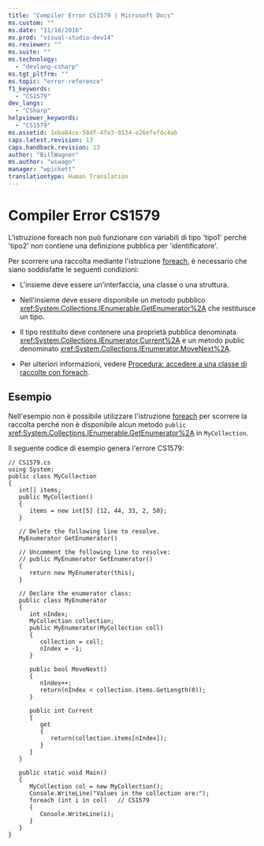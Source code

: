 ```yaml
---
title: "Compiler Error CS1579 | Microsoft Docs"
ms.custom: ""
ms.date: "11/16/2016"
ms.prod: "visual-studio-dev14"
ms.reviewer: ""
ms.suite: ""
ms.technology: 
  - "devlang-csharp"
ms.tgt_pltfrm: ""
ms.topic: "error-reference"
f1_keywords: 
  - "CS1579"
dev_langs: 
  - "CSharp"
helpviewer_keywords: 
  - "CS1579"
ms.assetid: 1eba84ce-58df-4fe3-9134-e26efefdc4ab
caps.latest.revision: 13
caps.handback.revision: 13
author: "BillWagner"
ms.author: "wiwagn"
manager: "wpickett"
translationtype: Human Translation
---
```

# Compiler Error CS1579
L'istruzione foreach non può funzionare con variabili di tipo 'tipo1' perché 'tipo2' non contiene una definizione pubblica per 'identificatore'.  
  
 Per scorrere una raccolta mediante l'istruzione [foreach](../../../csharp/language-reference/keywords/foreach-in.md), è necessario che siano soddisfatte le seguenti condizioni:  
  
-   L'insieme deve essere un'interfaccia, una classe o una struttura.  
  
-   Nell'insieme deve essere disponibile un metodo pubblico <xref:System.Collections.IEnumerable.GetEnumerator%2A> che restituisce un tipo.  
  
-   Il tipo restituito deve contenere una proprietà pubblica denominata <xref:System.Collections.IEnumerator.Current%2A> e un metodo public denominato <xref:System.Collections.IEnumerator.MoveNext%2A>.  
  
-   Per ulteriori informazioni, vedere [Procedura: accedere a una classe di raccolte con foreach](../../../csharp/programming-guide/classes-and-structs/how-to-access-a-collection-class-with-foreach.md).  
  
## Esempio  
 Nell'esempio non è possibile utilizzare l'istruzione [foreach](../../../csharp/language-reference/keywords/foreach-in.md) per scorrere la raccolta perché non è disponibile alcun metodo `public` <xref:System.Collections.IEnumerable.GetEnumerator%2A> in `MyCollection`.  
  
 Il seguente codice di esempio genera l'errore CS1579:  
  
```  
// CS1579.cs  
using System;  
public class MyCollection   
{  
   int[] items;  
   public MyCollection()   
   {  
      items = new int[5] {12, 44, 33, 2, 50};  
   }  
  
   // Delete the following line to resolve.  
   MyEnumerator GetEnumerator()  
  
   // Uncomment the following line to resolve:  
   // public MyEnumerator GetEnumerator()   
   {  
      return new MyEnumerator(this);  
   }  
  
   // Declare the enumerator class:  
   public class MyEnumerator   
   {  
      int nIndex;  
      MyCollection collection;  
      public MyEnumerator(MyCollection coll)   
      {  
         collection = coll;  
         nIndex = -1;  
      }  
  
      public bool MoveNext()   
      {  
         nIndex++;  
         return(nIndex < collection.items.GetLength(0));  
      }  
  
      public int Current   
      {  
         get   
         {  
            return(collection.items[nIndex]);  
         }  
      }  
   }  
  
   public static void Main()   
   {  
      MyCollection col = new MyCollection();  
      Console.WriteLine("Values in the collection are:");  
      foreach (int i in col)   // CS1579  
      {  
         Console.WriteLine(i);  
      }  
   }  
}  
```